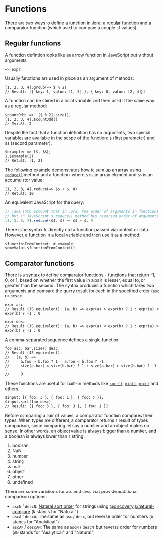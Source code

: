 # Functions

There are two ways to define a function in Jora: a regular function and a comparator function (which used to compare a couple of values).

## Regular functions

A function defintion looks like an arrow function in JavaScript but without arguments:

```jora
=> expr
```

Usually functions are used in place as an argument of methods:

```jora
[1, 2, 3, 4].group(=> $ % 2)
// Result: [{ key: 1, value: [1, 3] }, { key: 0, value: [2, 4]}]
```

A function can be stored in a local variable and then used it the same way as a regular method:

```jora
$countOdd: => .[$ % 2].size();
[1, 2, 3, 4].$countOdd()
// Result: 2
```

Despite the fact that a function definition has no arguments, two special variables are available in the scope of the function: `$` (first parameter) and `$$` (second parameter).

```jora
$example: => [$, $$];
1.$example(2)
// Retult: [1, 2]
```

The following example demonstrates how to sum up an array using [`reduce()`](./methods-builtin.md#reducefn-initvalue) method and a function, where `$` is an array element and `$$` is an accumulator value:

```jora
[1, 2, 3, 4].reduce(=> $$ + $, 0)
// Retult: 10
```

An equivalent JavaScript for the query:

```js
// Take into account that in Jora, the order of arguments in functions is always `$, $$`,
// but in JavaScript's reduce() method has reversed order of arguments
[1, 2, 3, 4].reduce(($$, $) => $$ + $, 0)
```

There is no syntax to directly call a function passed via context or data. However, a function in a local variable and then use it as a method:

```jora
$functionFromContext: #.example;
someValue.$functionFromContext()
```

## Comparator functions

There is a syntax to define comparator functions - functions that return -1, 0, or 1, based on whether the first value in a pair is lesser, equal to, or greater than the second. The syntax produces a function which takes two arguments and compare the query result for each in the specified order (`asc` or `desc`):

```jora
expr asc
// Result (JS equivalent): (a, b) => expr(a) > expr(b) ? 1 : expr(a) < expr(b) ? -1 : 0
```

```jora
expr desc
// Result (JS equivalent): (a, b) => expr(a) < expr(b) ? 1 : expr(a) > expr(b) ? -1 : 0
```

A comma-separated sequence defines a single function:

```jora
foo asc, bar.size() desc
// Result (JS equivalent):
//   (a, b) =>
//     a.foo > b.foo ? 1 : a.foo < b.foo ? -1 :
//     size(a.bar) < size(b.bar) ? 1 : size(a.bar) > size(b.bar) ? -1 :
//     0
```

These functions are useful for built-in methods like [`sort()`](./sort.md), [`min()`](./methods-builtin.md#mincompare), [`max()`](./methods-builtin.md#maxcompare) and others.

```jora
$input: [{ foo: 3 }, { foo: 1 }, { foo: 5 }];
$input.sort(foo desc)
// Result: [{ foo: 5 }, { foo: 3 }, { foo: 1 }]
```

Before comparing a pair of values, a comparator function compares their types. When types are different, a comparator returns a result of types comparison, since comparing let say a number and an object makes no sense. In other words, an object value is always bigger than a number, and a boolean is always lower than a string:

1. boolean
2. NaN
3. number
4. string
5. null
6. object
7. other
8. undefined

There are some variations for `asc` and `desc` that provide additional comparison options:

- `ascN` / `descN`: [Natural sort order](https://en.wikipedia.org/wiki/Natural_sort_order) for strings using [@discoveryjs/natural-compare](https://github.com/discoveryjs/natural-compare) (`N` stands for "Natural")
- `ascA` / `descA`: The same as `asc` / `desc`, but reverse order for numbers (`A` stands for "Analytical")
- `ascAN` / `descAN`: The same as `ascN` / `descN`, but reverse order for numbers (`AN` stands for "Analytical" and "Natural")
